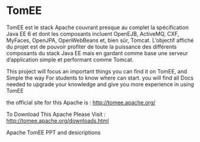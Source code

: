# TomEE

TomEE est le stack Apache couvrant presque au complet la spécification Java EE 6 et dont les composants incluent OpenEJB, ActiveMQ, CXF, MyFaces, OpenJPA, OpenWebBeans et, bien sûr, Tomcat. L’objectif affiché du projet est de pouvoir profiter de toute la puissance des différents composants du stack Java EE mais en gardant comme base une serveur d’application simple et performant comme Tomcat.

This project will focus an important things you can find it on TomEE,
and Simple the way For students to know where can start.
you will find all Docs needed to upgrade your knowledge and give you more experience in using TomEE

the official site for this Apache is :
http://tomee.apache.org/

To Download This Apache Please Visit : http://tomee.apache.org/downloads.html



Apache TomEE PPT and desicriptions
